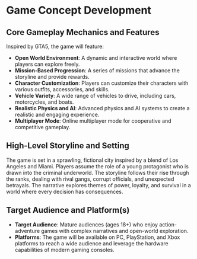
# Game Concept Development

## Core Gameplay Mechanics and Features

Inspired by GTA5, the game will feature:
- **Open World Environment**: A dynamic and interactive world where players can explore freely.
- **Mission-Based Progression**: A series of missions that advance the storyline and provide rewards.
- **Character Customization**: Players can customize their characters with various outfits, accessories, and skills.
- **Vehicle Variety**: A wide range of vehicles to drive, including cars, motorcycles, and boats.
- **Realistic Physics and AI**: Advanced physics and AI systems to create a realistic and engaging experience.
- **Multiplayer Mode**: Online multiplayer mode for cooperative and competitive gameplay.

## High-Level Storyline and Setting

The game is set in a sprawling, fictional city inspired by a blend of Los Angeles and Miami. Players assume the role of a young protagonist who is drawn into the criminal underworld. The storyline follows their rise through the ranks, dealing with rival gangs, corrupt officials, and unexpected betrayals. The narrative explores themes of power, loyalty, and survival in a world where every decision has consequences.

## Target Audience and Platform(s)

- **Target Audience**: Mature audiences (ages 18+) who enjoy action-adventure games with complex narratives and open-world exploration.
- **Platforms**: The game will be available on PC, PlayStation, and Xbox platforms to reach a wide audience and leverage the hardware capabilities of modern gaming consoles.
